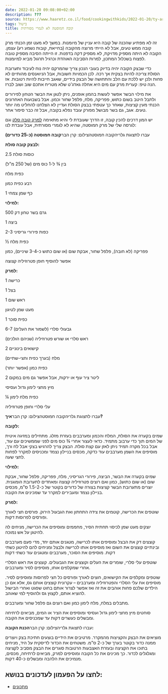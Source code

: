 ```yaml
---
date: 2022-01-20 09:08:00+02:00
description: ???
source: https://www.haaretz.co.il/food/cookingwithkids/2022-01-20/ty-article/0000017f-f8fe-d318-afff-fbfffcaa0000
tags: בישול
title: קובה חמוסטה לא לגמרי מסורתית
---
```


זה לא מפתיע שהכנה של קובה היא עניין של מיומנות. במשך לא מעט זמן הכנתי מרק קובה ממש טעים, אבל לא הייתי מרוצה מהקובה (בחייאת, קובות נשמע רע) עצמן. הקובה לא היתה מספיק מדויקת, לא מספיק דקה בדפנות. זו הייתה הסיבה מספיק טובה לפצוח בשכלול המתכון, למרות הסביבה האוהדת וכרגיל תרגול מביא למיומנות. 

כדי שבצק הקובה יהיה בדיוק בעובי הנכון צריך שהמרקם יהיה נוח לעיבוד ותערובת הסולת צריכה להיות בצקית אך רכה. לכן הכמויות חשובות, אבל הניואנסים מהותיים לא פחות ולכן יש ללכת עם הלב והתחושה של הבצק בידיים, שאגב חייבות להיות רטובות. אז הנה טיפ: קערית מרק עם מים היא אחלה גאדג'ט שלא מטריח אתכם שוב ושוב לברז. 

את מילוי הבשר אפשר לעשות בהמון אופנים, ניתן לטגן את הבשר הטחון לפירורים ולתבל היטב בשום כתוש, פפריקה, מלח, פלפל שחור וכמון. אבל בשבועות האחרונים הכנתי מעין קציצות, שאחר כך עטפתי בבצק הסולת ועדיין לא הצלחנו להחליט מה יותר טעים. אגב, גם בשר מבושל מפורק עובד נפלא בקובה, אבל זה כבר סיפור אחר. 

יש המון דרכים להכין קובה, זו הדרך שעובדת לי והיא מתאימה [למרק קובה סלק](/food/cookingwithkids/2017-11-23/ty-article/0000017f-f89c-d044-adff-fbfdc6320000) וגם לגרסה שלי של מרק חמוסטה, שהיא לא לגמרי מסורתית, אבל עובדת לנו: 

 עברו לתצוגת גלריהקובה חמוסטהצילום: קרן הבר**קובה חמוסטה (כ-25 כדורים)** 

**לבצק קובה סולת:** 

2.5 כוסות סולת 

בין ¾ ל-1 כוס מים (של 250 מ"ל) 

כפית מלח 

רבע כפית כמון 

1 כף שמן צמחי 

**למילוי:** 

500 גרם בשר טחון דק 

1 ביצה 

2-3 כפות פירורי גריסיני 

½ כפית מלח 

פפריקה (לא חובה), פלפל שחור, אבקת שום (או שום כתוש כ-3-4 שיניים), כמון 

אפשר להוסיף חופן פטרוזיליה קצוצה 

**למרק:** 

1 כרישה 

1 בצל 

1 ראש שום 

מעט שמן לטיגון 

1 כפית סוכר 

6-7 גבעולי סלרי (לשמור את העלים) 

ראש סלרי או שורש פטרוזיליה (שניהם הולכים) 

2 קישואים בינוניים 

מלח (בערך כפית וחצי-שתיים) 

כפית כמון (אפשר יותר) 

2 ליטר ציר עוף או ירקות, אבל אפשר גם מים במקום 

מיץ מחצי לימון גדול ועסיסי 

¼ כפית מלח לימון 

עלי סלרי וחופן פטרוזיליה 

 עברו לתצוגת גלריהקובה חמוסטהצילום: קרן הבר**איך?** 

**לקובה:** 

שמים בקערה את הסולת, המלח והכמון ומערבבים בעזרת מזלג. מתחילים במזיגה איטית של המים תוך כדי ערבוב מתמיד. כדאי לעצור אחרי ¾ כוס מים לפני שממשיכים עם עוד, אבל בכל מקרה תמיד ניתן לאזן עם קצת סולת. הבצק צריך להרגיש בצקי אבל לח ורך, מוסיפים את השמן מערבבים עוד כדקה, מכסים בניילון נצמד ומכניסים למקרר לפחות לחצי שעה. 

**למילוי:** 

שמים בקערה את הבשר, הביצה, פירורי הגריסיני, מלח, פפריקה, פלפל שחור, אבקת שום (או שום כתוש), כמון ואם רוצים פטרוזיליה קצוצה ומאחדים לתערובת הומוגנית. יוצרים מתערובת הבשר קציצות בצורה של כדורים בקוטר של כ-1.5-2 ס"מ, מכסים בניילון נצמד ומעבירים למקרר עד שמכינים את הקובה. 

**למרק:** 

שוטפים את הכרישה, קוטמים את צידה התחתון ואת הגבעול הירוק. פורסים חצי לאורך ופורסים לפרוסות דקות. 

יוצקים מעט שמן לכיסוי תחתית הסיר, מחממים ומוסיפים את הכרישה, מניחים לה להיטגן על אש נמוכה. 

קוצצים דק את הבצל ומוסיפים אותו לכרישה, מטגנים אותם יחד, מדי פעם מערבבים ובינתיים קוצצים את השום ואז מוסיפים אותו לכרישה ולבצל ומניחים להם להיטגן כשתי דקות. מוסיפים את הסוכר, מערבבים ומטגנים עוד כשתי דקות 

שוטפים עלי סלרי, שומרים את העלים וקוצצים את הגבעולים. קוצצים את ראש הסלרי אחרי שמקלפים אותו, מוסיפים לסיר ומערבבים. 

שוטפים ומקלפים את הקישואים, חוצים לאורך ופורסים כל חצי לפרוסות ומוסיפים לסיר. מוסיפים את עלי הסלרי והפטרוזיליה ומערבבים – עקרונית קוצצים אותם גס, אלא אם כן הילדים שלכם פחות אוהבים את זה ואז אפשר לצרור אותם בחוט שפגט ואחרי הבישול להוציא אותם, לקצוץ גס ולהוסיף למי שאוהב. 

מתבלים במלח, מלח לימון כמון ואם רוצים גם פלפל שחור ומערבבים. 

סוחטים מיץ מחצי לימון גדול ועסיסי ומוסיפים את הציר או המים, מביאים לרתיחה ומבשלים כעשרים דקות עד שמכניסים את הקובה. 

 עברו לתצוגת גלריהצילום: קרן הבר**הכנת הקובה:** 

מוציאים את הבצק והקציצות מהמקרר. מרטיבים את הידיים בוצעים חתיכת בצק ויוצרים ממנה כדור בקוטר בערך של כ-2 ס"מ. משטחים את הכדור לדיסקית על היד, מניחים בתוכו את הקציצה ובעזרת האצבעות הרטובות סוגרים את הבצק מסביב לקציצה ומגלגלים לכדור. כך מכינים את כל הקובה ומוסיפים למרק, מביאים לרתיחה, מכסים, מנמיכים את הלהבה ומבשלים כ-40 דקות.

לחצו על הפעמון לעדכונים בנושא:
------------------------------

* [מתכונים](/ty-tag/recipes-0000017f-da28-dea8-a77f-de6a4ba50000)